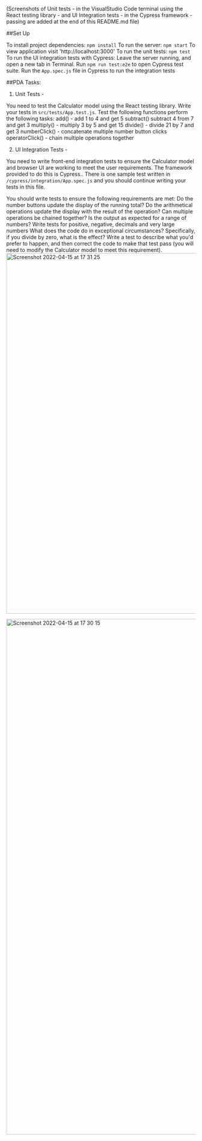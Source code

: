 (Screenshots of Unit tests - in the VisualStudio Code terminal using the React testing library - and UI Integration tests - in the Cypress framework - passing are added at the end of this README.md file)

##Set Up

To install project dependencies: `npm install`
To run the server: `npm start`
To view application visit 'http://localhost:3000'
To run the unit tests: `npm test`
To run the UI integration tests with Cypress:
Leave the server running, and open a new tab in Terminal.
Run `npm run test:e2e` to open Cypress test suite.
Run the `App.spec.js` file in Cypress to run the integration tests

##PDA Tasks:

1. Unit Tests -

You need to test the Calculator model using the React testing library. Write your tests in `src/tests/App.test.js`. Test the following functions perform the following tasks:
add() - add 1 to 4 and get 5
subtract() subtract 4 from 7 and get 3
multiply() - multiply 3 by 5 and get 15
divide() - divide 21 by 7 and get 3
numberClick() - concatenate multiple number button clicks
operatorClick() - chain multiple operations together

2. UI Integration Tests -

You need to write front-end integration tests to ensure the Calculator model and browser UI are working to meet the user requirements. The framework provided to do this is Cypress.. There is one sample test written in `/cypress/integration/App.spec.js` and you should continue writing your tests in this file.

You should write tests to ensure the following requirements are met:
Do the number buttons update the display of the running total?
Do the arithmetical operations update the display with the result of the operation?
Can multiple operations be chained together?
Is the output as expected for a range of numbers? Write tests for positive, negative, decimals and very large numbers
What does the code do in exceptional circumstances? Specifically, if you divide by zero, what is the effect? Write a test to describe what you'd prefer to happen, and then correct the code to make that test pass (you will need to modify the Calculator model to meet this requirement).
<img width="955" alt="Screenshot 2022-04-15 at 17 31 25" src="https://user-images.githubusercontent.com/64783968/163601011-40fef8ad-525a-45da-8191-a6f3d7c5384f.png">


<img width="1366" alt="Screenshot 2022-04-15 at 17 30 15" src="https://user-images.githubusercontent.com/64783968/163601026-ab10d103-85ca-4ab3-a540-e9ebcc1be736.png">


